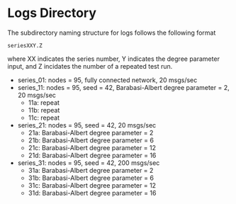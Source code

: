 # Logs Directory

The subdirectory naming structure for logs follows the following format

    seriesXXY.Z

where XX indicates the series number, Y indicates the degree parameter input, 
and Z incidates the number of a repeated test run. 

- series_01: nodes = 95, fully connected network, 20 msgs/sec 
- series_11: nodes = 95, seed = 42, Barabasi-Albert degree parameter = 2, 20 msgs/sec
    - 11a: repeat
    - 11b: repeat
    - 11c: repeat
- series_21: nodes = 95, seed = 42, 20 msgs/sec
    - 21a: Barabasi-Albert degree parameter = 2
    - 21b: Barabasi-Albert degree parameter = 6
    - 21c: Barabasi-Albert degree parameter = 12
    - 21d: Barabasi-Albert degree parameter = 16
- series_31: nodes = 95, seed = 42, 200 msgs/sec
    - 31a: Barabasi-Albert degree parameter = 2
    - 31b: Barabasi-Albert degree parameter = 6
    - 31c: Barabasi-Albert degree parameter = 12
    - 31d: Barabasi-Albert degree parameter = 16